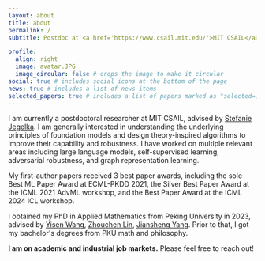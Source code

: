```yaml
---
layout: about
title: about
permalink: /
subtitle: Postdoc at <a href='https://www.csail.mit.edu/'>MIT CSAIL</a> 

profile:
  align: right
  image: avatar.JPG
  image_circular: false # crops the image to make it circular
social: true # includes social icons at the bottom of the page
news: true # includes a list of news items
selected_papers: true # includes a list of papers marked as "selected={true}"
---
```


I am currently a postdoctoral researcher at MIT CSAIL, advised by [Stefanie Jegelka](https://people.csail.mit.edu/stefje/). I am generally interested in understanding the underlying principles of foundation models and design theory-inspired algorithms to improve their capability and robustness. I have worked on multiple relevant areas including large language models, self-supervised learning, adversarial robustness, and graph representation learning.

My first-author papers received 3 best paper awards, including the sole Best ML Paper Award at ECML-PKDD 2021, the Silver Best Paper Award at the ICML 2021 AdvML workshop, and the Best Paper Award at the ICML 2024 ICL workshop.

I obtained my PhD in Applied Mathematics from Peking University in 2023, advised by [Yisen Wang](https://yisenwang.github.io), [Zhouchen Lin](https://zhouchenlin.github.io/), [Jiansheng Yang](https://www.math.pku.edu.cn/jsdw/js_20180628175159671361/y_20180628175159671361/69984.htm). Prior to that, I got my bachelor's degrees from PKU math and philosophy.


**I am on academic and industrial job markets.** Please feel free to reach out!
<!-- Feel free to shoot me an email if you are interested in working with me. -->
